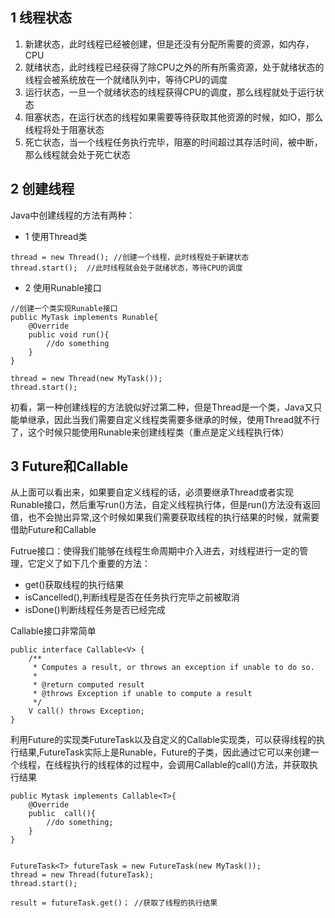 ## 1 线程状态

1. 新建状态，此时线程已经被创建，但是还没有分配所需要的资源，如内存，CPU
2. 就绪状态，此时线程已经获得了除CPU之外的所有所需资源，处于就绪状态的线程会被系统放在一个就绪队列中，等待CPU的调度
3. 运行状态，一旦一个就绪状态的线程获得CPU的调度，那么线程就处于运行状态
4. 阻塞状态，在运行状态的线程如果需要等待获取其他资源的时候，如IO，那么线程将处于阻塞状态
5. 死亡状态，当一个线程任务执行完毕，阻塞的时间超过其存活时间，被中断，那么线程就会处于死亡状态

## 2 创建线程
Java中创建线程的方法有两种：

- 1 使用Thread类
```
thread = new Thread(); //创建一个线程，此时线程处于新建状态
thread.start();  //此时线程就会处于就绪状态，等待CPU的调度
```
- 2 使用Runable接口
```
//创建一个类实现Runable接口
public MyTask implements Runable{
	@Override
	public void run(){
		//do something
	}
}

thread = new Thread(new MyTask());
thread.start();
```

初看，第一种创建线程的方法貌似好过第二种，但是Thread是一个类，Java又只能单继承，因此当我们需要自定义线程类需要多继承的时候，使用Thread就不行了，这个时候只能使用Runable来创建线程类（重点是定义线程执行体）

## 3 Future和Callable

从上面可以看出来，如果要自定义线程的话，必须要继承Thread或者实现Runable接口，然后重写run()方法，自定义线程执行体，但是run()方法没有返回值，也不会抛出异常,这个时候如果我们需要获取线程的执行结果的时候，就需要借助Future和Callable

Futrue接口：使得我们能够在线程生命周期中介入进去，对线程进行一定的管理，它定义了如下几个重要的方法：
- get()获取线程的执行结果
- isCancelled(),判断线程是否在任务执行完毕之前被取消
- isDone()判断线程任务是否已经完成

Callable接口非常简单
```
public interface Callable<V> {
    /**
     * Computes a result, or throws an exception if unable to do so.
     *
     * @return computed result
     * @throws Exception if unable to compute a result
     */
    V call() throws Exception;
}
```
利用Future的实现类FutureTask以及自定义的Callable实现类，可以获得线程的执行结果,FutureTask实际上是Runable，Future的子类，因此通过它可以来创建一个线程，在线程执行的线程体的过程中，会调用Callable的call()方法，并获取执行结果

```
public Mytask implements Callable<T>{
	@Override
	public  call(){
		//do something;
	}
}


FutureTask<T> futureTask = new FutureTask(new MyTask());
thread = new Thread(futureTask);
thread.start();

result = futureTask.get()； //获取了线程的执行结果

```
